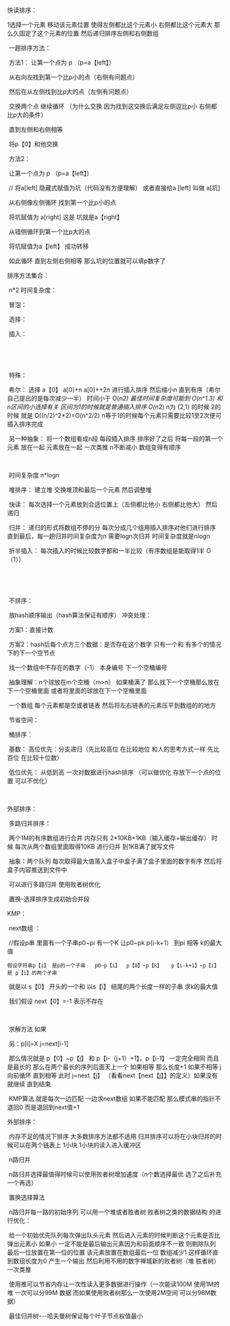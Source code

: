 快读排序：

1选择一个元素 移动该元素位置 使得左侧都比这个元素小 右侧都比这个元素大 那么久固定了这个元素的位置  然后递归排序左侧和右侧数组

​	一趟排序方法：

​	方法1：  让第一个点为 p （p=a【left】）

​		从右向左找到第一个比p小的点（右侧有问题点）

​		然后在从左侧找到比p大的点（左侧有问题点）

​		交换两个点 继续循环 （为什么交换 因为找到这交换后满足左侧逗比p小 右侧都比p大的条件）

​		直到左侧和右侧相等

​		将p【0】和他交换

​	方法2：

​		让第一个点为 p （p=a【left】)   

​               // 将a[left] 隐藏式赋值为坑（代码没有方便理解） 或者直接给a [left] 叫做 a[坑]

​		从右侧像左侧循环 找到第一个比p小的点 

​                 将坑赋值为 a[right]  这是 坑就是a【right】

​		从错侧循环到第一个比p大的点

​		将坑赋值为a【left】 成功转移

​		如此循环 直到左侧右侧相等 那么坑的位置就可以填p数字了 



排序方法集合：

​	n*2 时间复杂度： 

​	冒泡：

​	选择：

​	插入：

​		

​	

​	特殊：

​	希尔： 选择 a【0】  a[0]+n  a[0]++2n 进行插入排序 然后缩小n 直到有序（希尔自己提出的是每次减少一半）  时间小于 O(n*2) 最佳时间复杂度可能到 O(n^1.3)   和 n区间的小选择有关 区间为1的时候就是普通插入排序 O(n*2) n为 {2,1}  的时候 2的时候 就是 O((n/2)^2*2)=O(n^2/2) n等于1的时候每个元素只需要比较1至2次便可插入排序完成 

​	另一种抽象： 将一个数组看成n段 每段插入排序 排序好了之后 将每一段的第一个元素 放在一起 元素放在一起 一次类推 n不断减小 数组变得有顺序

​	

​	时间复杂度 n*logn

​	堆排序：	建立堆 交换堆顶和最后一个元素 然后调整堆

​	快读：    每次选择一个元素放到合适位置上（左侧都比他小 右侧都比他大） 然后递归

​	归并： 	递归的形式将数组不停的分 每次分成几个组用插入排序对他们进行排序 直到最后，每一趟归并时间复杂度为n  需要logn次归并 时间复杂度就是nlogn

​	折半插入： 每次插入的时候比较数字都和一半比较（有序数组是能取得1半 O（1））

​		



​		

​	不排序： 

​		放hash顺序输出（hash算法保证有顺序） 冲突处理：

​		方案1：直接计数

​		方案2：hash后每个点方三个数据：是否存在这个数字 	 只有一个和 有多个的情况下的下一个空节点

​							     找一个数组中不存在的数字（-1） 本身编号   下一个空桶编号

​			抽象理解：n个球放在m个空桶（m>n） 如果桶满了 那么找下一个空桶那么放在下一个空桶里面 或者将里面的球放在下一个空桶里面

​			一个数组 每个元素都是空或者链表 然后将左右链表的元素压平到数组的的地方

​		节省空间： 

​	桶排序： 

​	基数： 高位优先：分支递归（先比较高位 在比较地位 和人的思考方式一样 先比百位 在比较十位数）

​		    低位优先： 从低到高 一次对数据进行hash排序 （可以做优化 存放下一个点的位置 可以不优化）

​	

外部排序：

​	多路归并排序：	

​		两个1M的有序数组进行合并 内存只有 2*10KB+1KB（输入缓存+输出缓存）  时候  每次从两个数组里面取得10KB 进行归并 到1KB满了就写文件

​		抽象：两个队列 每次取得最大值落入盒子中盒子满了盒子里面的数字有序 然后将盒子内容推送到文件中 

​		可以进行多路归并 使用败者树优化 

​	置换-选择排序生成初始合并段





KMP：

​	 next数组 ： 

​	//假设p串 里面有一个子串p0~pi  有一个K  让p0~pk   p{i-k+1） 到pi 相等 k的最大值

   	假设字符串p【i】 是p的一个子串   p0~p【i】  p【0】~p【k】   p【i-k+1】~p【i】 是 p【i】的两个子串

​	就是以 s【0】 开头的一个和 以s【i】 结尾的两个长度一样的子串 求k的最大值

​	我们假设 next【0】=-1	表示不存在

​	

​	求解方法 如果  

​	另：p[i]=X   j=next[i-1]

​	那么情况就是 p【0】~p【j】  和  p【i-（j+1）+1】，p【i-1】 一定完全相同 而且是最长的 那么在两个最长的序列后面天上一个 如果相等 那么长度+1 如果不相等 j向前循环 直到相等 此时 j=next【j】 （看看next【next【j】】的定义）如果没有就继续 直到结束

​	KMP算法 就是每次一边匹配 一边求next数组 如果不能匹配  那么模式串的指针不退回0  而是退回到next值+1



外部排序：

​	内存不足的情况下排序 大多数排序方法都不适用 归并排序可以将在小块归并的时候可以在两个链表上 1小块 1小块的读入进入缓冲区 

​	n路归并

​	n路归并选择最值得时候可以使用败者树增加速度（n个数选择最优 选了之后补充一个再选）

​	置换选择算法

​	n路归并每一路的初始序列 可以用一个堆或者胜者树 败者树之类的数据结构 的进行优化：

​	给一个初始优先队列每次弹出队头元素  然后进入元素的时候判断这个元素是否比弹出元素小 如果小 一定不能是最后输出元素因为和前面顺序不一致 则剔除队列 最后一位放置在第一位的位置 该元素放置在数组最后一位 数组减少1 这样循环直到数组长度为0 产生一个输出  然后利用不用的数字禅城新的败者树（堆 胜者树）一次类推

​	使用推可以节省内存让一次性读入更多数据进行操作（一次能读100M 使用1M的堆 一次可以分99M 数据 而如果使用败者树那么一次使用2M空间 可以分98M数据）

​	最佳归并树---哈夫曼树保证每个叶子节点权值最小